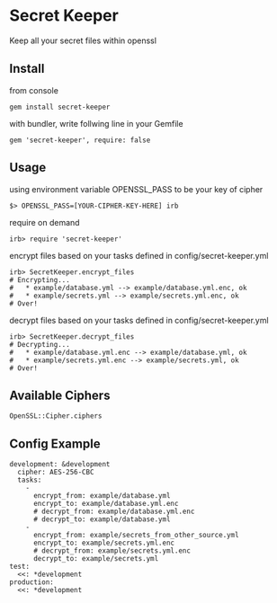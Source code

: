 # Secret Keeper

Keep all your secret files within openssl

## Install

from console

    gem install secret-keeper

with bundler, write follwing line in your Gemfile

    gem 'secret-keeper', require: false


## Usage
using environment variable OPENSSL_PASS to be your key of cipher

    $> OPENSSL_PASS=[YOUR-CIPHER-KEY-HERE] irb

require on demand

    irb> require 'secret-keeper'

encrypt files based on your tasks defined in config/secret-keeper.yml

    irb> SecretKeeper.encrypt_files
    # Encrypting...
    #   * example/database.yml --> example/database.yml.enc, ok
    #   * example/secrets.yml --> example/secrets.yml.enc, ok
    # Over!

decrypt files based on your tasks defined in config/secret-keeper.yml

    irb> SecretKeeper.decrypt_files
    # Decrypting...
    #   * example/database.yml.enc --> example/database.yml, ok
    #   * example/secrets.yml.enc --> example/secrets.yml, ok
    # Over!

## Available Ciphers

    OpenSSL::Cipher.ciphers

## Config Example

    development: &development
      cipher: AES-256-CBC
      tasks:
        -
          encrypt_from: example/database.yml
          encrypt_to: example/database.yml.enc
          # decrypt_from: example/database.yml.enc
          # decrypt_to: example/database.yml
        -
          encrypt_from: example/secrets_from_other_source.yml
          encrypt_to: example/secrets.yml.enc
          # decrypt_from: example/secrets.yml.enc
          decrypt_to: example/secrets.yml
    test:
      <<: *development
    production:
      <<: *development
